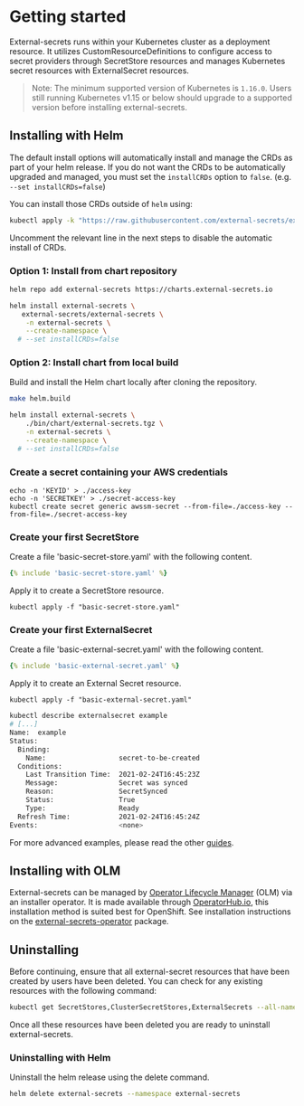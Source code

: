 # Getting started

External-secrets runs within your Kubernetes cluster as a deployment resource.
It utilizes CustomResourceDefinitions to configure access to secret providers through SecretStore resources
and manages Kubernetes secret resources with ExternalSecret resources.

> Note: The minimum supported version of Kubernetes is `1.16.0`. Users still running Kubernetes v1.15 or below should upgrade
> to a supported version before installing external-secrets.

## Installing with Helm

The default install options will automatically install and manage the CRDs as part of your helm release. If you do not want the CRDs to be automatically upgraded and managed, you must set the `installCRDs` option to `false`. (e.g. `--set installCRDs=false`)

You can install those CRDs outside of `helm` using:
```bash
kubectl apply -k "https://raw.githubusercontent.com/external-secrets/external-secrets/<replace_with_your_version>/deploy/crds/bundle.yaml"
```

Uncomment the relevant line in the next steps to disable the automatic install of CRDs.

### Option 1: Install from chart repository

```bash
helm repo add external-secrets https://charts.external-secrets.io

helm install external-secrets \
   external-secrets/external-secrets \
    -n external-secrets \
    --create-namespace \
  # --set installCRDs=false
```

### Option 2: Install chart from local build

Build and install the Helm chart locally after cloning the repository.

```bash
make helm.build

helm install external-secrets \
    ./bin/chart/external-secrets.tgz \
    -n external-secrets \
    --create-namespace \
  # --set installCRDs=false
```

### Create a secret containing your AWS credentials

```shell
echo -n 'KEYID' > ./access-key
echo -n 'SECRETKEY' > ./secret-access-key
kubectl create secret generic awssm-secret --from-file=./access-key --from-file=./secret-access-key
```

### Create your first SecretStore

Create a file 'basic-secret-store.yaml' with the following content.

```yaml
{% include 'basic-secret-store.yaml' %}
```

Apply it to create a SecretStore resource.

```
kubectl apply -f "basic-secret-store.yaml"
```

### Create your first ExternalSecret

Create a file 'basic-external-secret.yaml' with the following content.

```yaml
{% include 'basic-external-secret.yaml' %}
```

Apply it to create an External Secret resource.

```
kubectl apply -f "basic-external-secret.yaml"
```

```bash
kubectl describe externalsecret example
# [...]
Name:  example
Status:
  Binding:
    Name:                  secret-to-be-created
  Conditions:
    Last Transition Time:  2021-02-24T16:45:23Z
    Message:               Secret was synced
    Reason:                SecretSynced
    Status:                True
    Type:                  Ready
  Refresh Time:            2021-02-24T16:45:24Z
Events:                    <none>
```

For more advanced examples, please read the other
[guides](../guides/introduction.md).

## Installing with OLM

External-secrets can be managed by [Operator Lifecycle Manager](https://olm.operatorframework.io/) (OLM) via an installer operator. It is made available through [OperatorHub.io](https://operatorhub.io/), this installation method is suited best for OpenShift. See installation instructions on the [external-secrets-operator](https://operatorhub.io/operator/external-secrets-operator) package.

## Uninstalling

Before continuing, ensure that all external-secret resources that have been created by users have been deleted.
You can check for any existing resources with the following command:

```bash
kubectl get SecretStores,ClusterSecretStores,ExternalSecrets --all-namespaces
```

Once all these resources have been deleted you are ready to uninstall external-secrets.

### Uninstalling with Helm

Uninstall the helm release using the delete command.

```bash
helm delete external-secrets --namespace external-secrets
```
